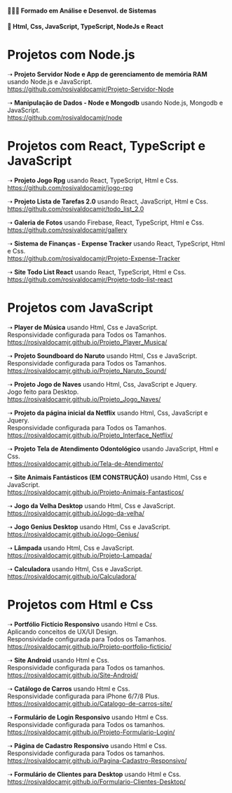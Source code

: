 #### 👨🏻‍🎓 Formado em Análise e Desenvol. de Sistemas
#### 💾 Html, Css, JavaScript, TypeScript, NodeJs e React


# Projetos com Node.js
➝ **Projeto Servidor Node e App de gerenciamento de memória RAM** usando Node.js e JavaScript.<br>
https://github.com/rosivaldocamjr/Projeto-Servidor-Node

➝ **Manipulação de Dados - Node e Mongodb** usando Node.js, Mongodb e JavaScript.<br>
https://github.com/rosivaldocamjr/node

# Projetos com React, TypeScript e JavaScript
➝ **Projeto Jogo Rpg** usando React, TypeScript, Html e Css.<br>
https://github.com/rosivaldocamjr/jogo-rpg

➝ **Projeto Lista de Tarefas 2.0** usando React, JavaScript, Html e Css.<br>
https://github.com/rosivaldocamjr/todo_list_2.0

➝ **Galeria de Fotos** usando Firebase, React, TypeScript, Html e Css.<br>
https://github.com/rosivaldocamjr/gallery

➝ **Sistema de Finanças - Expense Tracker** usando React, TypeScript, Html e Css.<br>
https://github.com/rosivaldocamjr/Projeto-Expense-Tracker

➝ **Site Todo List React** usando React, TypeScript, Html e Css.<br>
https://github.com/rosivaldocamjr/Projeto-todo-list-react

# Projetos com JavaScript
➝ **Player de Música** usando Html, Css e JavaScript.<br>
Responsividade configurada para Todos os Tamanhos.<br>
https://rosivaldocamjr.github.io/Projeto_Player_Musica/

➝ **Projeto Soundboard do Naruto** usando Html, Css e JavaScript.<br>
Responsividade configurada para Todos os Tamanhos.<br>
https://rosivaldocamjr.github.io/Projeto_Naruto_Sound/

➝ **Projeto Jogo de Naves** usando Html, Css, JavaScript e Jquery.<br>
Jogo feito para Desktop.<br>
https://rosivaldocamjr.github.io/Projeto_Jogo_Naves/

➝ **Projeto da página inicial da Netflix** usando Html, Css, JavaScript e Jquery.<br>
Responsividade configurada para Todos os Tamanhos.<br>
https://rosivaldocamjr.github.io/Projeto_Interface_Netflix/

➝ **Projeto Tela de Atendimento Odontológico** usando JavaScript, Html e Css.<br>
https://rosivaldocamjr.github.io/Tela-de-Atendimento/

➝ **Site Animais Fantásticos (EM CONSTRUÇÃO)** usando Html, Css e JavaScript.<br>
https://rosivaldocamjr.github.io/Projeto-Animais-Fantasticos/

➝ **Jogo da Velha Desktop** usando Html, Css e JavaScript.<br>
https://rosivaldocamjr.github.io/Jogo-da-velha/

➝ **Jogo Genius Desktop** usando Html, Css e JavaScript.<br>
https://rosivaldocamjr.github.io/Jogo-Genius/

➝ **Lâmpada** usando Html, Css e JavaScript.<br>
https://rosivaldocamjr.github.io/Projeto-Lampada/

➝ **Calculadora** usando Html, Css e JavaScript.<br>
https://rosivaldocamjr.github.io/Calculadora/

# Projetos com Html e Css
➝ **Portfólio Fictício Responsivo** usando Html e Css.<br>
Aplicando conceitos de UX/UI Design.<br>
Responsividade configurada para Todos os Tamanhos.<br>
https://rosivaldocamjr.github.io/Projeto-portfolio-ficticio/

➝ **Site Android** usando Html e Css.<br>
Responsividade configurada para Todos os tamanhos.<br>
https://rosivaldocamjr.github.io/Site-Android/

➝ **Catálogo de Carros** usando Html e Css.<br>
Responsividade configurada para iPhone 6/7/8 Plus.<br>
https://rosivaldocamjr.github.io/Catalogo-de-carros-site/

➝ **Formulário de Login Responsivo** usando Html e Css.<br>
Responsividade configurada para Todos os tamanhos.<br>
https://rosivaldocamjr.github.io/Projeto-Formulario-Login/

➝ **Página de Cadastro Responsivo** usando Html e Css.<br>
Responsividade configurada para Todos os tamanhos.<br>
https://rosivaldocamjr.github.io/Pagina-Cadastro-Responsivo/

➝ **Formulário de Clientes para Desktop** usando Html e Css.<br>
https://rosivaldocamjr.github.io/Formulario-Clientes-Desktop/
